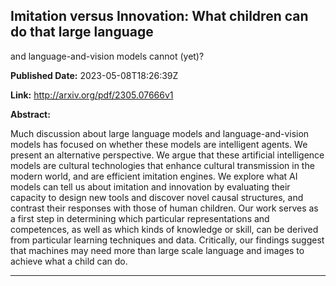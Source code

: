 ## Imitation versus Innovation: What children can do that large language
  and language-and-vision models cannot (yet)?

**Published Date:** 2023-05-08T18:26:39Z

**Link:** http://arxiv.org/pdf/2305.07666v1

**Abstract:**

  Much discussion about large language models and language-and-vision models
has focused on whether these models are intelligent agents. We present an
alternative perspective. We argue that these artificial intelligence models are
cultural technologies that enhance cultural transmission in the modern world,
and are efficient imitation engines. We explore what AI models can tell us
about imitation and innovation by evaluating their capacity to design new tools
and discover novel causal structures, and contrast their responses with those
of human children. Our work serves as a first step in determining which
particular representations and competences, as well as which kinds of knowledge
or skill, can be derived from particular learning techniques and data.
Critically, our findings suggest that machines may need more than large scale
language and images to achieve what a child can do.


---

